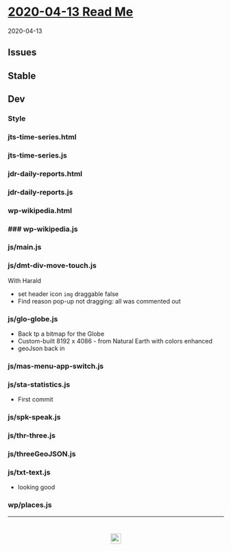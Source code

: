 
# [2020-04-13 Read Me]( #README.md )


2020-04-13



## Issues


## Stable


## Dev


### Style


### jts-time-series.html


### jts-time-series.js


### jdr-daily-reports.html


### jdr-daily-reports.js


### wp-wikipedia.html


### ### wp-wikipedia.js


### js/main.js


### js/dmt-div-move-touch.js

With Harald

* set header icon `img` draggable false
* Find reason pop-up not dragging: all was commented out

### js/glo-globe.js

* Back tp a bitmap for the Globe
* Custom-built 8192 x 4086 - from Natural Earth with colors enhanced
* geoJson back in

### js/mas-menu-app-switch.js


### js/sta-statistics.js

* First commit

### js/spk-speak.js


### js/thr-three.js


### js/threeGeoJSON.js


### js/txt-text.js

* looking good

### wp/places.js



***

# <center title="hello!" ><a href=javascript:window.scrollTo(0,0); style=text-decoration:none; > <img src="../../assets/spider.ico" height=24 > </a></center>

